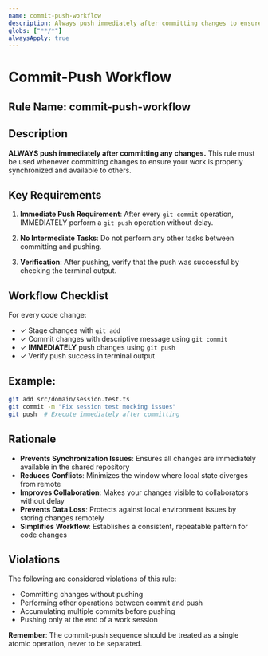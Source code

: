 ```yaml
---
name: commit-push-workflow
description: Always push immediately after committing changes to ensure code is properly synchronized
globs: ["**/*"]
alwaysApply: true
---
```


# Commit-Push Workflow

## Rule Name: commit-push-workflow

## Description
**ALWAYS push immediately after committing any changes.** This rule must be used whenever committing changes to ensure your work is properly synchronized and available to others.

## Key Requirements

1. **Immediate Push Requirement**: After every `git commit` operation, IMMEDIATELY perform a `git push` operation without delay.

2. **No Intermediate Tasks**: Do not perform any other tasks between committing and pushing.

3. **Verification**: After pushing, verify that the push was successful by checking the terminal output.

## Workflow Checklist

For every code change:

- ✓ Stage changes with `git add`
- ✓ Commit changes with descriptive message using `git commit`
- ✓ **IMMEDIATELY** push changes using `git push`
- ✓ Verify push success in terminal output

## Example:

```bash
git add src/domain/session.test.ts
git commit -m "Fix session test mocking issues"
git push  # Execute immediately after committing
```

## Rationale

- **Prevents Synchronization Issues**: Ensures all changes are immediately available in the shared repository
- **Reduces Conflicts**: Minimizes the window where local state diverges from remote
- **Improves Collaboration**: Makes your changes visible to collaborators without delay
- **Prevents Data Loss**: Protects against local environment issues by storing changes remotely
- **Simplifies Workflow**: Establishes a consistent, repeatable pattern for code changes

## Violations

The following are considered violations of this rule:

- Committing changes without pushing
- Performing other operations between commit and push
- Accumulating multiple commits before pushing
- Pushing only at the end of a work session

**Remember**: The commit-push sequence should be treated as a single atomic operation, never to be separated. 
